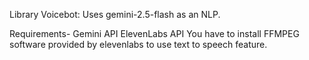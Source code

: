 Library Voicebot:
Uses gemini-2.5-flash as an NLP.


Requirements-
Gemini API
ElevenLabs API
You have to install FFMPEG software provided by elevenlabs to use text to speech feature.

